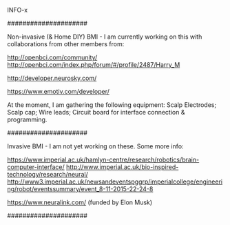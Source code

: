 INFO-x

#####################

Non-invasive (& Home DIY) BMI - I am currently working on this with collaborations from other members from:

http://openbci.com/community/
http://openbci.com/index.php/forum/#/profile/2487/Harry_M

http://developer.neurosky.com/

https://www.emotiv.com/developer/

At the moment, I am gathering the following equipment:
Scalp Electrodes; Scalp cap; Wire leads; Circuit board for interface connection & programming.

#####################

Invasive BMI - I am not yet working on these. Some more info:

https://www.imperial.ac.uk/hamlyn-centre/research/robotics/brain-computer-interface/
http://www.imperial.ac.uk/bio-inspired-technology/research/neural/
http://www3.imperial.ac.uk/newsandeventspggrp/imperialcollege/engineering/robot/eventssummary/event_8-11-2015-22-24-8

https://www.neuralink.com/
(funded by Elon Musk)

#####################

